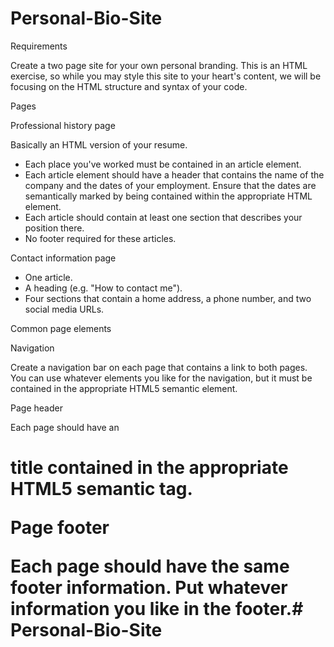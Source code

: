 # Personal-Bio-Site

Requirements

Create a two page site for your own personal branding. This is an HTML exercise, so while you may style this site to your heart's content, we will be focusing on the HTML structure and syntax of your code.

Pages

Professional history page

Basically an HTML version of your resume.
<ul>
	<li>Each place you've worked must be contained in an article element.</li>
	<li>Each article element should have a header that contains the name of the company and the dates of your employment. Ensure that the dates are semantically marked by being contained within the appropriate HTML element.</li>
	<li>Each article should contain at least one section that describes your position there.</li>
	<li>No footer required for these articles.</li>
</ul>

Contact information page

<ul>
	<li>One article.</li>
	<li>A heading (e.g. "How to contact me").</li>
	<li>Four sections that contain a home address, a phone number, and two social media URLs.</li>
</ul>

Common page elements

Navigation

Create a navigation bar on each page that contains a link to both pages. You can use whatever elements you like for the navigation, but it must be contained in the appropriate HTML5 semantic element.

Page header

Each page should have an <h1> title contained in the appropriate HTML5 semantic tag.

Page footer

Each page should have the same footer information. Put whatever information you like in the footer.# Personal-Bio-Site
